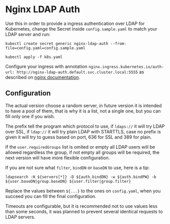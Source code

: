 # Nginx LDAP Auth

Use this in order to provide a ingress authentication over LDAP for Kubernetes, change the Secret inside `config.sample.yaml` to match your LDAP server and run:

    kubectl create secret generic nginx-ldap-auth --from-file=config.yaml=config.sample.yaml

    kubectl apply -f k8s.yaml

Configure your ingress with annotation `nginx.ingress.kubernetes.io/auth-url: http://nginx-ldap-auth.default.svc.cluster.local:5555` as described on [nginx documentation](https://kubernetes.github.io/ingress-nginx/examples/auth/external-auth/).

## Configuration

The actual version choose a random server, in future version it is intended to have a pool of them, that is why it is a list, not a single one, but you can fill only one if you wish.

The prefix tell the program which protocol to use, if `ldaps://` it will try LDAP over SSL, if `ldap://` it will try plain LDAP with STARTTLS, case no prefix is given it will try to guess based on port, 636 for SSL and 389 for plain.

If the `user.requiredGroups` list is omited or empty all LDAP users will be allowed regardless the group, if not empty all groups will be required, the next version will have more flexible configuration.

If you are not sure what `filter`, `bindDN` or `baseDN` to use, here is a tip:

    ldapsearch -H ${servers[*]} -D ${auth.bindDN} -w ${auth.bindPW} -b ${user.baseDN|group.baseDN} ${user.filter|group.filter}

Replace the values between `${...}` to the ones on `config.yaml`, when you succeed you can fill the final configuration.

Timeouts are configurable, but it is recommended not to use values less than some seconds, it was planned to prevent several identical requests to LDAP servers.
